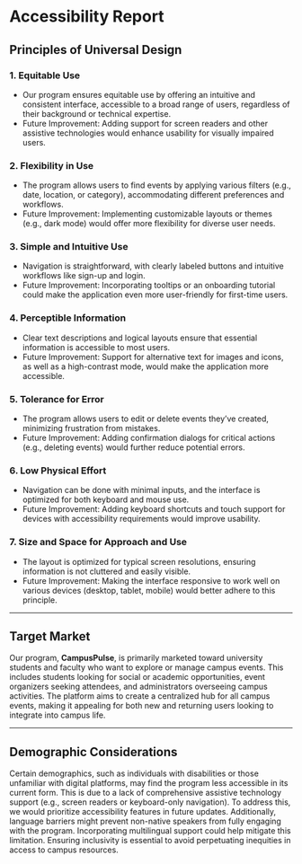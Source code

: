 
# Accessibility Report

## Principles of Universal Design

### 1. Equitable Use  
- Our program ensures equitable use by offering an intuitive and consistent interface, accessible to a broad range of users, regardless of their background or technical expertise.  
- Future Improvement: Adding support for screen readers and other assistive technologies would enhance usability for visually impaired users.

### 2. Flexibility in Use  
- The program allows users to find events by applying various filters (e.g., date, location, or category), accommodating different preferences and workflows.  
- Future Improvement: Implementing customizable layouts or themes (e.g., dark mode) would offer more flexibility for diverse user needs.

### 3. Simple and Intuitive Use  
- Navigation is straightforward, with clearly labeled buttons and intuitive workflows like sign-up and login.  
- Future Improvement: Incorporating tooltips or an onboarding tutorial could make the application even more user-friendly for first-time users.

### 4. Perceptible Information  
- Clear text descriptions and logical layouts ensure that essential information is accessible to most users.  
- Future Improvement: Support for alternative text for images and icons, as well as a high-contrast mode, would make the application more accessible.

### 5. Tolerance for Error  
- The program allows users to edit or delete events they’ve created, minimizing frustration from mistakes.  
- Future Improvement: Adding confirmation dialogs for critical actions (e.g., deleting events) would further reduce potential errors.

### 6. Low Physical Effort  
- Navigation can be done with minimal inputs, and the interface is optimized for both keyboard and mouse use.  
- Future Improvement: Adding keyboard shortcuts and touch support for devices with accessibility requirements would improve usability.

### 7. Size and Space for Approach and Use  
- The layout is optimized for typical screen resolutions, ensuring information is not cluttered and easily visible.  
- Future Improvement: Making the interface responsive to work well on various devices (desktop, tablet, mobile) would better adhere to this principle.

---

## Target Market  
Our program, **CampusPulse**, is primarily marketed toward university students and faculty who want to explore or manage campus events. This includes students looking for social or academic opportunities, event organizers seeking attendees, and administrators overseeing campus activities. The platform aims to create a centralized hub for all campus events, making it appealing for both new and returning users looking to integrate into campus life.  

---

## Demographic Considerations  
Certain demographics, such as individuals with disabilities or those unfamiliar with digital platforms, may find the program less accessible in its current form. This is due to a lack of comprehensive assistive technology support (e.g., screen readers or keyboard-only navigation). To address this, we would prioritize accessibility features in future updates. Additionally, language barriers might prevent non-native speakers from fully engaging with the program. Incorporating multilingual support could help mitigate this limitation. Ensuring inclusivity is essential to avoid perpetuating inequities in access to campus resources.
